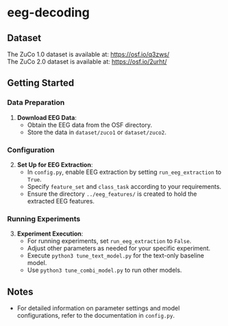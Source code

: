 # eeg-decoding

## Dataset
The ZuCo 1.0 dataset is available at: https://osf.io/q3zws/ <br />
The ZuCo 2.0 dataset is available at: https://osf.io/2urht/

## Getting Started

### Data Preparation
1. **Download EEG Data**: 
   - Obtain the EEG data from the OSF directory.
   - Store the data in `dataset/zuco1` or `dataset/zuco2`.

### Configuration
2. **Set Up for EEG Extraction**:
   - In `config.py`, enable EEG extraction by setting `run_eeg_extraction` to `True`.
   - Specify `feature_set` and `class_task` according to your requirements.
   - Ensure the directory `../eeg_features/` is created to hold the extracted EEG features.

### Running Experiments
3. **Experiment Execution**:
   - For running experiments, set `run_eeg_extraction` to `False`.
   - Adjust other parameters as needed for your specific experiment.
   - Execute `python3 tune_text_model.py` for the text-only baseline model.
   - Use `python3 tune_combi_model.py` to run other models.

## Notes
- For detailed information on parameter settings and model configurations, refer to the documentation in `config.py`.

